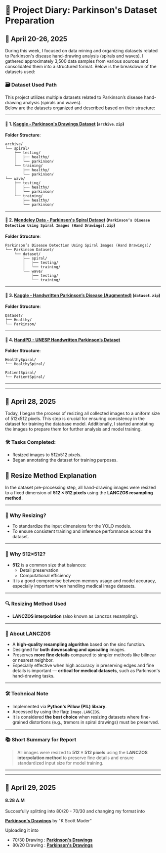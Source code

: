 # 📝 Project Diary: Parkinson's Dataset Preparation

## 📅 April 20-26, 2025
During this week, I focused on data mining and organizing datasets related to Parkinson's disease hand-drawing analysis (spirals and waves). I gathered approximately 3,500 data samples from various sources and consolidated them into a structured format. Below is the breakdown of the datasets used:

### 🗃️ Dataset Used Path

This project utilizes multiple datasets related to Parkinson’s disease hand-drawing analysis (spirals and waves).  
Below are the datasets organized and described based on their structure:

---

#### 📂 1. [Kaggle - Parkinson's Drawings Dataset](https://www.kaggle.com/datasets/kmader/parkinsons-drawings) (`archive.zip`)
**Folder Structure**:
```
archive/
└── spiral/
    ├── testing/
    │   ├── healthy/
    │   └── parkinson/
    └── training/
        ├── healthy/
        └── parkinson/
└── wave/
    ├── testing/
    │   ├── healthy/
    │   └── parkinson/
    └── training/
        ├── healthy/
        └── parkinson/
```

---

#### 📂 2. [Mendeley Data - Parkinson's Spiral Dataset](https://data.mendeley.com/datasets/fd5wd6wmdj/1) (`Parkinson’s Disease Detection Using Spiral Images (Hand Drawings).zip`)
**Folder Structure**:
```
Parkinson’s Disease Detection Using Spiral Images (Hand Drawings)/
└── Parkinson Dataset/
    └── dataset/
        ├── spiral/
        │   ├── testing/
        │   └── training/
        └── wave/
            ├── testing/
            └── training/
```

---

#### 📂 3. [Kaggle - Handwritten Parkinson’s Disease (Augmented)](https://www.kaggle.com/datasets/banilkumar20phd7071/handwritten-parkinsons-disease-augmented-data) (`dataset.zip`)
**Folder Structure**:
```
Dataset/
├── Healthy/
└── Parkinson/
```

---

#### 📂 4. [HandPD - UNESP Handwritten Parkinson’s Dataset](https://wwwp.fc.unesp.br/~papa/pub/datasets/Handpd/)
**Folder Structure**:
```
HealthySpiral/
└── HealthySpiral/

PatientSpiral/
└── PatientSpiral/
```
---
---

## 📅 April 28, 2025
Today, I began the process of resizing all collected images to a uniform size of 512x512 pixels. This step is crucial for ensuring consistency in the dataset for training the database model. Additionally, I started annotating the images to prepare them for further analysis and model training.

### 🛠️ Tasks Completed:
- Resized images to 512x512 pixels.
- Began annotating the dataset for training purposes.

## 📝 Resize Method Explanation

In the dataset pre-processing step, all hand-drawing images were resized to a fixed dimension of **512 × 512 pixels** using the **LANCZOS resampling method**.

---

### 📏 Why Resizing?

- To standardize the input dimensions for the YOLO models.
- To ensure consistent training and inference performance across the dataset.

---

### 📐 Why 512×512?

- **512** is a common size that balances:
  - Detail preservation
  - Computational efficiency
- It is a good compromise between memory usage and model accuracy, especially important when handling medical image datasets.

---

### 🔍 Resizing Method Used

- **LANCZOS interpolation** (also known as Lanczos resampling).

---

### 🧠 About LANCZOS

- A **high-quality resampling algorithm** based on the sinc function.
- Designed for **both downscaling and upscaling** images.
- Preserves **more fine details** compared to simpler methods like bilinear or nearest neighbor.
- Especially effective when high accuracy in preserving edges and fine details is important — **critical for medical datasets**, such as Parkinson's hand-drawing tasks.

---

### 🛠 Technical Note

- Implemented via **Python's Pillow (PIL) library**.
- Accessed by using the flag: `Image.LANCZOS`.
- It is considered **the best choice** when resizing datasets where fine-grained distortions (e.g., tremors in spiral drawings) must be preserved.

---

### 📚 Short Summary for Report

> All images were resized to **512 × 512 pixels** using the **LANCZOS interpolation method** to preserve fine details and ensure standardized input size for model training.

---
---

## 📅 April 29, 2025
#### 8.28 A.M
Succesfully splitting into 80/20 - 70/30 and changing my format into 

[**Parkinson's Drawings**](https://www.kaggle.com/datasets/kmader/parkinsons-drawings) by "K Scott Mader"

Uploading it into 

- 70/30 Drawing : [**Parkinson's Drawings**](https://www.kaggle.com/datasets/kmader/)
- 80/20 Drawing : [**Parkinson's Drawings**](https://www.kaggle.com/datasets/kmader/)

